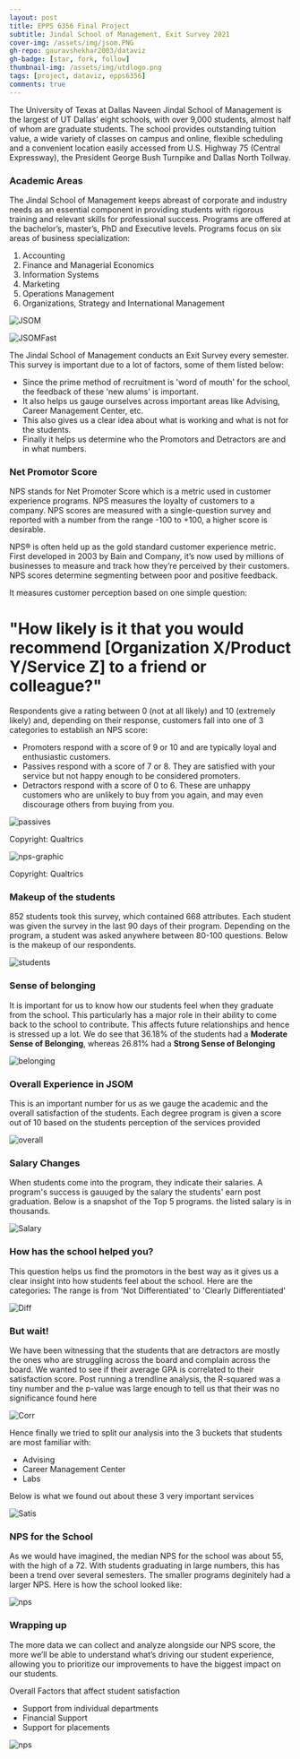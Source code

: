 ```yaml
---
layout: post
title: EPPS 6356 Final Project
subtitle: Jindal School of Management, Exit Survey 2021
cover-img: /assets/img/jsom.PNG
gh-repo: gauravshekhar2003/dataviz
gh-badge: [star, fork, follow]
thumbnail-img: /assets/img/utdlogo.png
tags: [project, dataviz, epps6356]
comments: true
---
```


The University of Texas at Dallas Naveen Jindal School of Management is the largest of UT Dallas’ eight schools, with over 9,000 students, almost half of whom are graduate students.
The school provides outstanding tuition value, a wide variety of classes on campus and online, flexible scheduling and a convenient location easily accessed from U.S. Highway 75 (Central Expressway), the President George Bush Turnpike and Dallas North Tollway.

### Academic Areas
The Jindal School of Management keeps abreast of corporate and industry needs as an essential component in providing students with rigorous training and relevant skills for professional success. Programs are offered at the bachelor’s, master’s, PhD and Executive levels. Programs focus on six areas of business specialization:

1. Accounting
2. Finance and Managerial Economics
3. Information Systems
4. Marketing
5. Operations Management
6. Organizations, Strategy and International Management

![JSOM](https://raw.githubusercontent.com/gauravshekhar2003/dataviz/master/assets/img/jsom-hallway.jpg)


![JSOMFast](https://github.com/gauravshekhar2003/dataviz/blob/master/assets/img/jsomfast.PNG?raw=true)

The Jindal School of Management conducts an Exit Survey every semester. This survey is important due to a lot of factors, some of them listed below:

- Since the prime method of recruitment is 'word of mouth' for the school, the feedback of these 'new alums' is important.
- It also helps us gauge ourselves across important areas like Advising, Career Management Center, etc.
- This also gives us a clear idea about what is working and what is not for the students.
- Finally it helps us determine who the Promotors and Detractors are and in what numbers.

### Net Promotor Score

NPS stands for Net Promoter Score which is a metric used in customer experience programs. NPS measures the loyalty of customers to a company. NPS scores are measured with a single-question survey and reported with a number from the range -100 to +100, a higher score is desirable.

NPS® is often held up as the gold standard customer experience metric. First developed in 2003 by Bain and Company, it’s now used by millions of businesses to measure and track how they’re perceived by their customers. NPS scores determine segmenting between poor and positive feedback.

It measures customer perception based on one simple question:

# "How likely is it that you would recommend [Organization X/Product Y/Service Z] to a friend or colleague?"

Respondents give a rating between 0 (not at all likely) and 10 (extremely likely) and, depending on their response, customers fall into one of 3 categories to establish an NPS score:

- Promoters respond with a score of 9 or 10 and are typically loyal and enthusiastic customers.
- Passives respond with a score of 7 or 8. They are satisfied with your service but not happy enough to be considered promoters.
- Detractors respond with a score of 0 to 6. These are unhappy customers who are unlikely to buy from you again, and may even discourage others from buying from you.

![passives](https://github.com/gauravshekhar2003/dataviz/blob/master/assets/img/passives.png?raw=true)

Copyright: Qualtrics

![nps-graphic](https://github.com/gauravshekhar2003/dataviz/blob/master/assets/img/nps-graphic.png?raw=true)

Copyright: Qualtrics

### Makeup of the students

852 students took this survey, which contained 668 attributes. Each student was given the survey in the last 90 days of their program. Depending on the program, a student was asked anywhere between 80-100 questions. Below is the makeup of our respondents.

![students](https://github.com/gauravshekhar2003/dataviz/blob/master/assets/img/makeupstudents.PNG?raw=true)

### Sense of belonging

It is important for us to know how our students feel when they graduate from the school. This particularly has a major role in their ability to come back to the school to contribute. This affects future relationships and hence is stressed up a lot. We do see that 36.18% of the students had a **Moderate Sense of Belonging**, whereas 26.81% had a **Strong Sense of Belonging**

![belonging](https://github.com/gauravshekhar2003/dataviz/blob/master/assets/img/belonging.PNG?raw=true) 

### Overall Experience in JSOM

This is an important number for us as we gauge the academic and the overall satisfaction of the students. Each degree program is given a score out of 10 based on the students perception of the services provided

![overall](https://github.com/gauravshekhar2003/dataviz/blob/master/assets/img/jsomexperience.PNG?raw=true)

### Salary Changes

When students come into the program, they indicate their salaries. A program's success is gauuged by the salary the students' earn post graduation. Below is a snapshot of the Top 5 programs. the listed salary is in thousands. 

![Salary](https://github.com/gauravshekhar2003/dataviz/blob/master/assets/img/salarydiff.PNG?raw=true)

### How has the school helped you?

This question helps us find the promotors in the best way as it gives us a clear insight into how students feel about the school. Here are the categories:
The range is from 'Not Differentiated' to 'Clearly Differentiated'

![Diff](https://github.com/gauravshekhar2003/dataviz/blob/master/assets/img/diff.PNG?raw=true)

### But wait!

We have been witnessing that the students that are detractors are mostly the ones who are struggling across the board and complain across the board. We wanted to see if their average GPA is correlated to their satisfaction score. Post running a trendline analysis, the R-squared was a tiny number and the p-value was large enough to tell us that their was no significance found here

![Corr](https://github.com/gauravshekhar2003/dataviz/blob/master/assets/img/corr.PNG?raw=true)

Hence finally we tried to split our analysis into the 3 buckets that students are most familiar with:

- Advising
- Career Management Center
- Labs

Below is what we found out about these 3 very important services

![Satis](https://github.com/gauravshekhar2003/dataviz/blob/master/assets/img/satis.PNG?raw=true)

### NPS for the School

As we would have imagined, the median NPS for the school was about 55, with the high of a 72. With students graduating in large numbers, this has been a trend over several semesters. The smaller programs deginitely had a larger NPS. Here is how the school looked like:

![nps](https://github.com/gauravshekhar2003/dataviz/blob/master/assets/img/npsjsom.PNG?raw=true)

### Wrapping up

The more data we can collect and analyze alongside our NPS score, the more we’ll be able to understand what’s driving our student experience, allowing you to prioritize our improvements to have the biggest impact on our students.

Overall Factors that affect student satisfaction

- Support from individual departments
- Financial Support
- Support for placements

![nps](https://github.com/gauravshekhar2003/dataviz/blob/master/assets/img/jsomfinal.PNG?raw=true)


